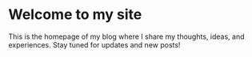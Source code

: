 #

# Welcome to my site

This is the homepage of my blog where I share my thoughts, ideas, and experiences. Stay tuned for updates and new posts!